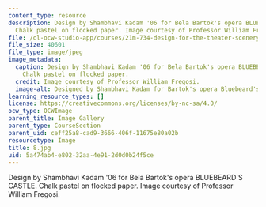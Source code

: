 ```yaml
---
content_type: resource
description: Design by Shambhavi Kadam '06 for Bela Bartok's opera BLUEBEARD'S CASTLE.
  Chalk pastel on flocked paper. Image courtesy of Professor William Fregosi.
file: /ol-ocw-studio-app/courses/21m-734-design-for-the-theater-scenery-spring-2005/5a474ab4e80232aa4e912d0d0b24f5ce_8.jpg
file_size: 40601
file_type: image/jpeg
image_metadata:
  caption: Design by Shambhavi Kadam '06 for Bela Bartok's opera BLUEBEARD'S CASTLE.
    Chalk pastel on flocked paper.
  credit: Image courtesy of Professor William Fregosi.
  image-alt: Designed by Shambhavi Kadam for Bartok's opera Bluebeard's Castle.
learning_resource_types: []
license: https://creativecommons.org/licenses/by-nc-sa/4.0/
ocw_type: OCWImage
parent_title: Image Gallery
parent_type: CourseSection
parent_uid: ceff25a8-cad9-3666-406f-11675e80a02b
resourcetype: Image
title: 8.jpg
uid: 5a474ab4-e802-32aa-4e91-2d0d0b24f5ce
---
```

Design by Shambhavi Kadam '06 for Bela Bartok's opera BLUEBEARD'S CASTLE. Chalk pastel on flocked paper. Image courtesy of Professor William Fregosi.